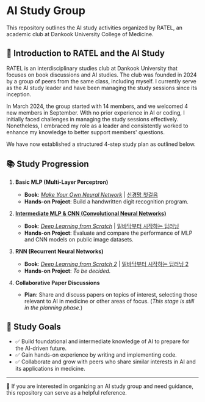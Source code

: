 # AI Study Group

This repository outlines the AI study activities organized by RATEL, an academic club at Dankook University College of Medicine.

## 🤖 Introduction to RATEL and the AI Study

RATEL is an interdisciplinary studies club at Dankook University that focuses on book discussions and AI studies. The club was founded in 2024 by a group of peers from the same class, including myself. I currently serve as the AI study leader and have been managing the study sessions since its inception.

In March 2024, the group started with 14 members, and we welcomed 4 new members in September. With no prior experience in AI or coding, I initially faced challenges in managing the study sessions effectively. Nonetheless, I embraced my role as a leader and consistently worked to enhance my knowledge to better support members' questions.

We have now established a structured 4-step study plan as outlined below.

## 📚 Study Progression

1. **Basic MLP (Multi-Layer Perceptron)**
   - **Book**: [*Make Your Own Neural Network*](https://www.amazon.com/Make-Your-Own-Neural-Network/dp/1530826608) | [신경망 첫걸음](https://product.kyobobook.co.kr/detail/S000001057736)
   - **Hands-on Project**: Build a handwritten digit recognition program.

2. [**Intermediate MLP & CNN (Convolutional Neural Networks)**](https://github.com/jaeseonim/AI-Study-Group/tree/main/deep-learning-from-scratch)
   - **Book**: [*Deep Learning from Scratch*](https://www.amazon.co.jp/-/en/%E6%96%8E%E8%97%A4-%E5%BA%B7%E6%AF%85/dp/4873117585/ref=sr_1_1?crid=3GTL1RN3S9UKU&dib=eyJ2IjoiMSJ9.BSJwVIIOHE6YoQRMnC_Atr3guHh3CZHN5o796dAWFCGXHennOFOA9HtC0IZoe1CJtJ0oPnqDNoRs-canO1-hMc40iIbxdHqvwlFuqtQSmvM0gsVsVZIPSocHRK7Oqk3IUsFEJ--0JuDWgsU714OWvqEQq3oiPyyI8iVXxi57bkvJQ3MoW2yDfK9UwFtMsXw4.Zooelj6fwZ0DEKjKePE4ZLE0-wc1Xs3RWhzNj3yNPQs&dib_tag=se&keywords=%E3%82%BC%E3%83%AD%E3%81%8B%E3%82%89%E4%BD%9C%E3%82%8BDeep+Learning&qid=1737987001&s=books&sprefix=%E3%82%BC%E3%83%AD%E3%81%8B%E3%82%89%E4%BD%9C%E3%82%8Bdeep+learning+%2Cstripbooks%2C177&sr=1-1) | [밑바닥부터 시작하는 딥러닝](https://product.kyobobook.co.kr/detail/S000001057805)
   - **Hands-on Project**: Evaluate and compare the performance of MLP and CNN models on public image datasets.

3. **RNN (Recurrent Neural Networks)**
   - **Book**: [*Deep Learning from Scratch 2*](https://www.amazon.co.jp/-/en/%E6%96%8E%E8%97%A4-%E5%BA%B7%E6%AF%85/dp/4873118360) | [밑바닥부터 시작하는 딥러닝 2](https://product.kyobobook.co.kr/detail/S000001810145)
   - **Hands-on Project**: *To be decided.* 

4. **Collaborative Paper Discussions**  
   - **Plan**: Share and discuss papers on topics of interest, selecting those relevant to AI in medicine or other areas of focus. (*This stage is still in the planning phase.*)

## 🎯 Study Goals

- ✅ Build foundational and intermediate knowledge of AI to prepare for the AI-driven future.  
- ✅ Gain hands-on experience by writing and implementing code.  
- ✅ Collaborate and grow with peers who share similar interests in AI and its applications in medicine. 

---

📌 If you are interested in organizing an AI study group and need guidance, this repository can serve as a helpful reference. 
